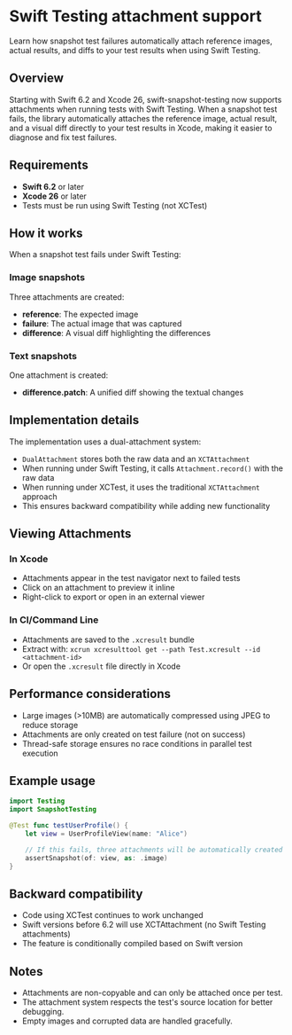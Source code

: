 # Swift Testing attachment support

Learn how snapshot test failures automatically attach reference images, actual results, and diffs to your test results when using Swift Testing.

## Overview

Starting with Swift 6.2 and Xcode 26, swift-snapshot-testing now supports attachments when running tests with Swift Testing. When a snapshot test fails, the library automatically attaches the reference image, actual result, and a visual diff directly to your test results in Xcode, making it easier to diagnose and fix test failures.

## Requirements

- **Swift 6.2** or later
- **Xcode 26** or later
- Tests must be run using Swift Testing (not XCTest)

## How it works

When a snapshot test fails under Swift Testing:

### Image snapshots

Three attachments are created:
- **reference**: The expected image
- **failure**: The actual image that was captured
- **difference**: A visual diff highlighting the differences

### Text snapshots

One attachment is created:
- **difference.patch**: A unified diff showing the textual changes

## Implementation details

The implementation uses a dual-attachment system:
- `DualAttachment` stores both the raw data and an `XCTAttachment`
- When running under Swift Testing, it calls `Attachment.record()` with the raw data
- When running under XCTest, it uses the traditional `XCTAttachment` approach
- This ensures backward compatibility while adding new functionality

## Viewing Attachments

### In Xcode
- Attachments appear in the test navigator next to failed tests
- Click on an attachment to preview it inline
- Right-click to export or open in an external viewer

### In CI/Command Line
- Attachments are saved to the `.xcresult` bundle
- Extract with: `xcrun xcresulttool get --path Test.xcresult --id <attachment-id>`
- Or open the `.xcresult` file directly in Xcode

## Performance considerations

- Large images (>10MB) are automatically compressed using JPEG to reduce storage
- Attachments are only created on test failure (not on success)
- Thread-safe storage ensures no race conditions in parallel test execution

## Example usage

```swift
import Testing
import SnapshotTesting

@Test func testUserProfile() {
    let view = UserProfileView(name: "Alice")

    // If this fails, three attachments will be automatically created
    assertSnapshot(of: view, as: .image)
}
```

## Backward compatibility

- Code using XCTest continues to work unchanged
- Swift versions before 6.2 will use XCTAttachment (no Swift Testing attachments)
- The feature is conditionally compiled based on Swift version

## Notes

- Attachments are non-copyable and can only be attached once per test.
- The attachment system respects the test's source location for better debugging.
- Empty images and corrupted data are handled gracefully.